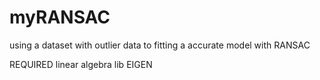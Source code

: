 # myRANSAC
using a dataset with outlier data to fitting a accurate model with RANSAC

REQUIRED
linear algebra lib EIGEN
